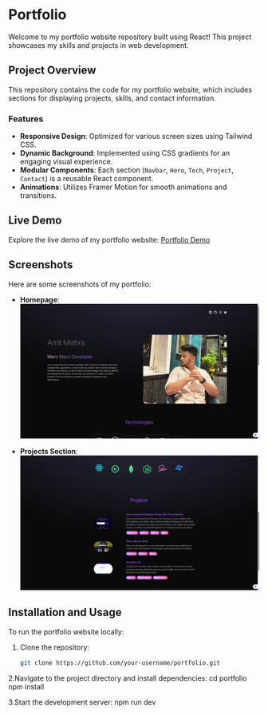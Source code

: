 # Portfolio

Welcome to my portfolio website repository built using React! This project showcases my skills and projects in web development.

## Project Overview

This repository contains the code for my portfolio website, which includes sections for displaying projects, skills, and contact information.

### Features

- **Responsive Design**: Optimized for various screen sizes using Tailwind CSS.
- **Dynamic Background**: Implemented using CSS gradients for an engaging visual experience.
- **Modular Components**: Each section (`Navbar`, `Hero`, `Tech`, `Project`, `Contact`) is a reusable React component.
- **Animations**: Utilizes Framer Motion for smooth animations and transitions.

## Live Demo

Explore the live demo of my portfolio website: [Portfolio Demo](https://eivorr-portfolio.netlify.app/)

## Screenshots

Here are some screenshots of my portfolio:

- **Homepage**:
  ![Homepage](Screenshot1.png)

- **Projects Section**:
  ![Projects Section](Screenshot2.png)

## Installation and Usage

To run the portfolio website locally:

1. Clone the repository:
   ```bash
   git clone https://github.com/your-username/portfolio.git

2.Navigate to the project directory and install dependencies:
cd portfolio
npm install

3.Start the development server:
npm run dev
